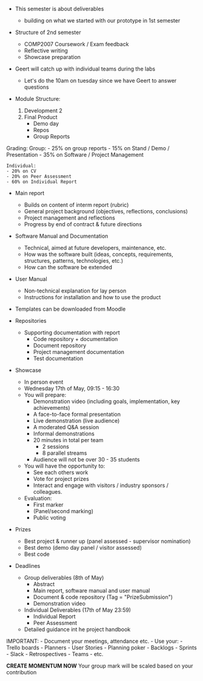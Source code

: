 - This semester is about deliverables 
	- building on what we started with our prototype in 1st semester
- Structure of 2nd semester
	- COMP2007 Coursework / Exam feedback
	- Reflective writing
	- Showcase preparation
- Geert will catch up with individual teams during the labs
	- Let's do the 10am on tuesday since we have Geert to answer questions

- Module Structure:
	1. Development 2
	2. Final Product
		- Demo day
		- Repos
		- Group Reports

Grading:
	Group:
	- 25% on group reports
	- 15% on Stand / Demo / Presentation
	- 35% on Software / Project Management
	
	Individual:
	- 20% on CV
	- 20% on Peer Assessment
	- 60% on Individual Report


- Main report
	- Builds on content of interm report (rubric)
	- General project background (objectives, reflections, conclusions)
	- Project management and reflections
	- Progress by end of contract & future directions
- Software Manual and Documentation
	- Technical, aimed at future developers, maintenance, etc.
	- How was the software built (ideas, concepts, requirements, structures, patterns, technologies, etc.)
	- How can the software be extended
- User Manual
	- Non-technical explanation for lay person
	- Instructions for installation and how to use the product
- Templates can be downloaded from Moodle

- Repositories
	- Supporting documentation with report
		- Code repository + documentation
		- Document repository
		- Project management documentation
		- Test documentation

- Showcase
	- In person event
	- Wednesday 17th of May, 09:15 - 16:30
	- You will prepare:
		- Demonstration video (including goals, implementation, key achievements)
		- A face-to-face formal presentation
		- Live demonstration (live audience)
		- A moderated Q&A session
		- Informal demonstrations
		- 20 minutes in total per team
			- 2 sessions
			- 8 parallel streams
		- Audience will not be over 30 - 35 students
	- You will have the opportunity to:
		- See each others work
		- Vote for project prizes
		- Interact and engage with visitors / industry sponsors / colleagues.
	- Evaluation:
		- First marker
		- (Panel/second marking)
		- Public voting

- Prizes
	- Best project & runner up (panel assessed - supervisor nomination)
	- Best demo (demo day panel / visitor assessed)
	- Best code

- Deadlines
	- Group deliverables (8th of May)
		- Abstract
		- Main report, software manual and user manual
		- Document & code repository (Tag = "PrizeSubmission")
		- Demonstration video
	- Individual Deliverables (17th of May 23:59)
		- Individual Report
		- Peer Assessment
	- Detailed guidance int he project handbook


IMPORTANT:
	- Document your meetings, attendance etc.
	- Use your:
		- Trello boards
		- Planners
		- User Stories
		- Planning poker
		- Backlogs
		- Sprints
		- Slack
		- Retrospectives
		- Teams
		- etc.

<b>CREATE MOMENTUM NOW</b>
Your group mark will be scaled based on your contribution
